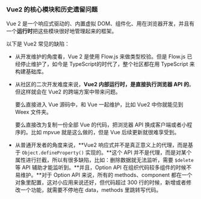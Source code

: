 ### Vue2 的核心模块和历史遗留问题

Vue 2 是一个响应式驱动的、内置虚拟 DOM、组件化、用在浏览器开发，并且有一个**运行时**把这些模块很好地管理起来的框架。

以下是 Vue2 常见的缺陷：

- 从开发维护的角度看，Vue 2 是使用 Flow.js 来做类型校验。但是 Flow.js 已经停止维护了，如今是 TypeScript的时代了，整个社区都在用 TypeScript 来构建基础库。

- 从社区的二次开发难度来说，**Vue2 内部运行时，是直接执行浏览器 API 的**。但这样就会在 Vue2 的跨端方案中带来问题。

  要么直接进入 Vue 源码中，和 Vue 一起维护，比如 Vue2 中你就能见到 Weex 文件夹。

  要么直接改为复制一份全部 Vue 的代码，把浏览器 API 换成客户端或者小程序的。比如 mpvue 就是这么做的，但是 Vue 后续更新就很难享受到。

- 从普通开发者的角度来说，**Vue2 响应式并不是真正意义上的代理，而是基于 `Object.defineProperty()` 实现的。**这个 API 并不是代理，而是对某个属性进行拦截，所以有很多缺陷，比如：删除数据就无法监听，需要 `$delete` 等 API 辅助才能监听到。**并且，Option API 在组织代码较多组件的时候不易维护。**对于 Option API 来说，所有的 methods、component 都在一个对象里配置，这对小应用来说还好，但代码超过 300 行的时候，新增或者修改一个功能，就需要不停地在 data，methods 里跳转写代码。

